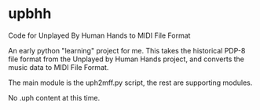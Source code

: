upbhh
=====

Code for Unplayed By Human Hands to MIDI File Format

An early python "learning" project for me.  This takes
the historical PDP-8 file format from the Unplayed 
by Human Hands project, and converts the music data
to MIDI File Format.

The main module is the uph2mff.py script, the rest are supporting modules.

No .uph content at this time.
